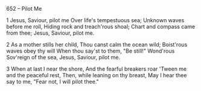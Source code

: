 652 – Pilot Me


1
Jesus, Saviour, pilot me
Over life's tempestuous sea;
Unknown waves before me roll,
Hiding rock and treach'rous shoal;
Chart and compass came from thee;
Jesus, Saviour, pilot me.

2
As a mother stills her child,
Thou canst calm the ocean wild;
Boist'rous waves obey thy will
When thou say'st to them, "Be still!"
Wond'rous Sov'reign of the sea,
Jesus, Saviour, pilot me.

3
When at last I near the shore,
And the fearful breakers roar
'Tween me and the peaceful rest,
Then, while leaning on thy breast,
May I hear thee say to me,
"Fear not, I will pilot thee."
